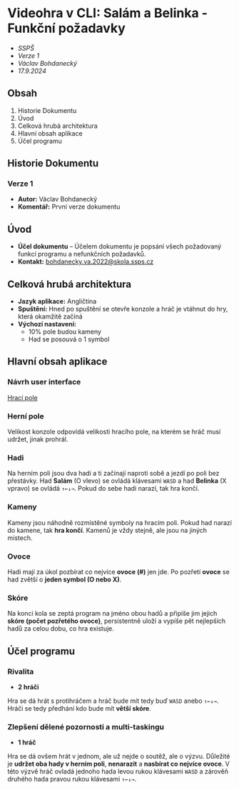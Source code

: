  # Videohra v CLI: Salám a Belinka - Funkční požadavky
* *SSPŠ*
* *Verze 1*
* *Václav Bohdanecký*
* *17.9.2024*

## Obsah
1. Historie Dokumentu
2. Úvod
3. Celková hrubá architektura
4. Hlavní obsah aplikace
5. Účel programu

## Historie Dokumentu
### Verze 1
* **Autor:** Václav Bohdanecký
* **Komentář:** První verze dokumentu

## Úvod
* **Účel dokumentu** – Účelem dokumentu je popsání všech požadovaný funkcí programu a nefunkčních požadavků.
* **Kontakt:** bohdanecky.va.2022@skola.ssps.cz

## Celková hrubá architektura
* **Jazyk aplikace:** Angličtina
* **Spuštění:** Hned po spuštění se otevře konzole a hráč je vtáhnut do hry, která okamžitě začíná
* **Výchozí nastavení:** 
    * 10% pole budou kameny
    * Had se posouvá o 1 symbol

## Hlavní obsah aplikace

### Návrh user interface
[Hrací pole](HraciPoleNavrh.png)

### Herní pole
Velikost konzole odpovídá velikosti hracího pole, na kterém se hráč musí udržet, jinak prohrál.

### Hadi
Na herním poli jsou dva hadi a ti začínají naproti sobě a jezdí po poli bez přestávky. Had **Salám** (O vlevo) se ovládá klávesami ``WASD`` a had **Belinka** (X vpravo) se ovládá ``↑←↓→``. Pokud do sebe hadi narazí, tak hra končí.

### Kameny
Kameny jsou náhodně rozmístěné symboly na hracím poli. Pokud had narazí do kamene, tak **hra končí**. Kamenů je vždy stejně, ale jsou na jiných místech.

### Ovoce
Hadi mají za úkol pozbírat co nejvíce **ovoce (#)** jen jde. Po pozřetí **ovoce** se had zvětší o **jeden symbol (O nebo X)**. 

### Skóre
Na konci kola se zeptá program na jméno obou hadů a připíše jim jejich **skóre (počet pozřetého ovoce)**, persistentně uloží a vypíše pět nejlepších hadů za celou dobu, co hra existuje.

## Účel programu
### Rivalita
* **2 hráči**

Hra se dá hrát s protihráčem a hráč bude mít tedy buď ``WASD`` anebo ``↑←↓→``. Hráči se tedy předhání kdo bude mít **větší skóre**.

### Zlepšení dělené pozornosti a multi-taskingu
* **1 hráč**

Hra se dá ovšem hrát v jednom, ale už nejde o soutěž, ale o výzvu. Důležité je **udržet oba hady v herním poli**, **nenarazit** a **nasbírat co nejvíce ovoce**. V této výzvě hráč ovladá jednoho hada levou rukou klávesami ``WASD`` a zárověň druhého hada pravou rukou klávesami ``↑←↓→``.
